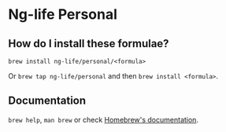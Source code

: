 # Ng-life Personal

## How do I install these formulae?

`brew install ng-life/personal/<formula>`

Or `brew tap ng-life/personal` and then `brew install <formula>`.

## Documentation

`brew help`, `man brew` or check [Homebrew's documentation](https://docs.brew.sh).
